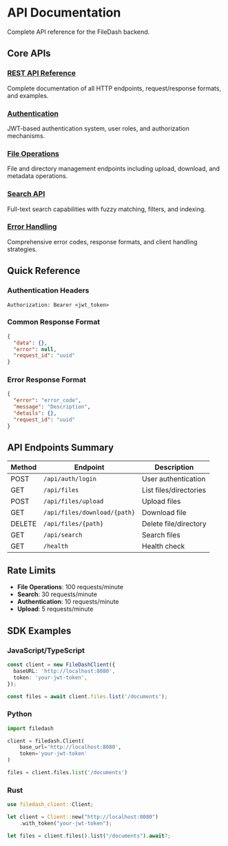 # API Documentation

Complete API reference for the FileDash backend.

## Core APIs

### [REST API Reference](./rest-api.md)

Complete documentation of all HTTP endpoints, request/response formats, and examples.

### [Authentication](./authentication.md)

JWT-based authentication system, user roles, and authorization mechanisms.

### [File Operations](./file-operations.md)

File and directory management endpoints including upload, download, and metadata operations.

### [Search API](./search.md)

Full-text search capabilities with fuzzy matching, filters, and indexing.

### [Error Handling](./error-handling.md)

Comprehensive error codes, response formats, and client handling strategies.

## Quick Reference

### Authentication Headers

```http
Authorization: Bearer <jwt_token>
```

### Common Response Format

```json
{
  "data": {},
  "error": null,
  "request_id": "uuid"
}
```

### Error Response Format

```json
{
  "error": "error_code",
  "message": "Description",
  "details": {},
  "request_id": "uuid"
}
```

## API Endpoints Summary

| Method | Endpoint                     | Description            |
| ------ | ---------------------------- | ---------------------- |
| POST   | `/api/auth/login`            | User authentication    |
| GET    | `/api/files`                 | List files/directories |
| POST   | `/api/files/upload`          | Upload files           |
| GET    | `/api/files/download/{path}` | Download file          |
| DELETE | `/api/files/{path}`          | Delete file/directory  |
| GET    | `/api/search`                | Search files           |
| GET    | `/health`                    | Health check           |

## Rate Limits

- **File Operations**: 100 requests/minute
- **Search**: 30 requests/minute
- **Authentication**: 10 requests/minute
- **Upload**: 5 requests/minute

## SDK Examples

### JavaScript/TypeScript

```typescript
const client = new FileDashClient({
  baseURL: 'http://localhost:8080',
  token: 'your-jwt-token',
});

const files = await client.files.list('/documents');
```

### Python

```python
import filedash

client = filedash.Client(
    base_url='http://localhost:8080',
    token='your-jwt-token'
)

files = client.files.list('/documents')
```

### Rust

```rust
use filedash_client::Client;

let client = Client::new("http://localhost:8080")
    .with_token("your-jwt-token");

let files = client.files().list("/documents").await?;
```
